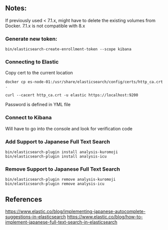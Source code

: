 Notes: 
---
If previously used < 7.1.x, might have to delete the existing volumes from Docker. 7.1.x is not compatible with 8.x 

### Generate new token: 
```
bin/elasticsearch-create-enrollment-token --scope kibana
```

### Connecting to Elastic
Copy cert to the current location
```
docker cp es-node-01:/usr/share/elasticsearch/config/certs/http_ca.crt .
```

```
curl --cacert http_ca.crt -u elastic https://localhost:9200
```

Password is defined in YML file


### Connect to Kibana
Will have to go into the console and look for verification code

### Add Support to Japanese Full Text Search
```
bin/elasticsearch-plugin install analysis-kuromoji
bin/elasticsearch-plugin install analysis-icu
```


### Remove Support to Japanese Full Text Search
```
bin/elasticsearch-plugin remove analysis-kuromoji
bin/elasticsearch-plugin remove analysis-icu
```


## References
https://www.elastic.co/blog/implementing-japanese-autocomplete-suggestions-in-elasticsearch
https://www.elastic.co/blog/how-to-implement-japanese-full-text-search-in-elasticsearch
